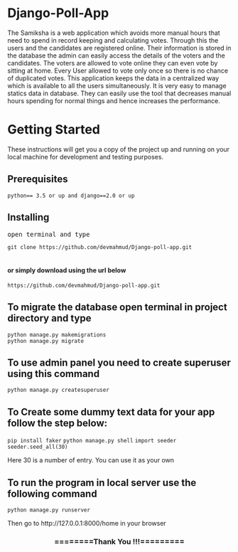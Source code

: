 # Django-Poll-App
The Samiksha is a web application which avoids more manual hours that need to spend in record keeping and calculating votes. Through this the users and the candidates are registered online. Their information is stored in the database the admin can easily access the details of the voters and the candidates. The voters are allowed to vote online they can even vote by sitting at home. Every User allowed to vote
only once so there is no chance of duplicated votes. This application keeps the data in a centralized way which is available to all the users simultaneously. It is very easy to manage statics data in database.
They can easily use the tool that decreases manual hours spending for normal things and hence increases the performance.

<h1>Getting Started</h1>
<p>These instructions will get you a copy of the project up and running on your local machine for development and testing purposes.</p>

<h2>Prerequisites</h2>
<code>python== 3.5 or up and django==2.0 or up</code>

<h2>Installing</h2>
<pre>open terminal and type</pre>
<code>git clone https://github.com/devmahmud/Django-poll-app.git</code><br><br>

<h4>or simply download using the url below</h4>
<code>https://github.com/devmahmud/Django-poll-app.git</code><br>

<h2>To migrate the database open terminal in project directory and type</h2>
<code>python manage.py makemigrations</code><br>
<code>python manage.py migrate</code>

<h2>To use admin panel you need to create superuser using this command </h2>
<code>python manage.py createsuperuser</code>

<h2>To Create some dummy text data for your app follow the step below:</h2>
<code>pip install faker</code>
<code>python manage.py shell</code>
<code>import seeder</code>
<code>seeder.seed_all(30)</code>
<p>Here 30 is a number of entry. You can use it as your own</p>

<h2> To run the program in local server use the following command </h2>
<code>python manage.py runserver</code>

<p>Then go to http://127.0.0.1:8000/home in your browser</p>



<div align="center">
    <h3>========Thank You !!!=========</h3>
</div>

